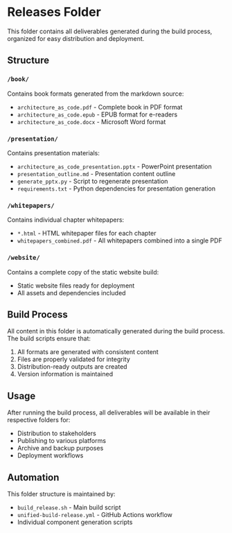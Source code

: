 # Releases Folder

This folder contains all deliverables generated during the build process, organized for easy distribution and deployment.

## Structure

### `/book/`
Contains book formats generated from the markdown source:
- `architecture_as_code.pdf` - Complete book in PDF format
- `architecture_as_code.epub` - EPUB format for e-readers
- `architecture_as_code.docx` - Microsoft Word format

### `/presentation/`
Contains presentation materials:
- `architecture_as_code_presentation.pptx` - PowerPoint presentation
- `presentation_outline.md` - Presentation content outline
- `generate_pptx.py` - Script to regenerate presentation
- `requirements.txt` - Python dependencies for presentation generation

### `/whitepapers/`
Contains individual chapter whitepapers:
- `*.html` - HTML whitepaper files for each chapter
- `whitepapers_combined.pdf` - All whitepapers combined into a single PDF

### `/website/`
Contains a complete copy of the static website build:
- Static website files ready for deployment
- All assets and dependencies included

## Build Process

All content in this folder is automatically generated during the build process. The build scripts ensure that:

1. All formats are generated with consistent content
2. Files are properly validated for integrity
3. Distribution-ready outputs are created
4. Version information is maintained

## Usage

After running the build process, all deliverables will be available in their respective folders for:
- Distribution to stakeholders
- Publishing to various platforms
- Archive and backup purposes
- Deployment workflows

## Automation

This folder structure is maintained by:
- `build_release.sh` - Main build script
- `unified-build-release.yml` - GitHub Actions workflow
- Individual component generation scripts